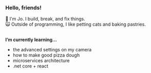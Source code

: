 ### Hello, friends!
<p>💬 I'm Jo. I build, break, and fix things.<br>
  🙀 Outside of programming, I like petting cats and baking pastries.<br>
</p>

<br>
<b>I’m currently learning... </b>
<ul>
  <li>the advanced settings on my camera</li>
  <li>how to make good pizza dough</li>
  <li>microservices architecture</li>
  <li>.net core + react</li>
</ul>


